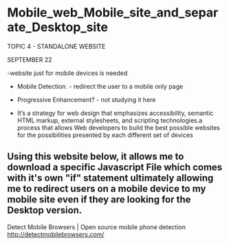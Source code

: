 # Mobile_web_Mobile_site_and_separate_Desktop_site

TOPIC 4 - STANDALONE WEBSITE

SEPTEMBER 22

-website just for mobile devices is needed

- Mobile Detection. -  redirect the user to a mobile only page

- Progressive Enhancement? - not studying it here
- It’s a strategy for web design that emphasizes accessibility, semantic HTML markup, external stylesheets, and scripting technologies.a process that allows Web developers to build the best possible websites for the possibilities presented by each different set of devices

Using this website below, it allows me to download a specific Javascript File which comes with it's own "if" statement ultimately allowing me to redirect users on a mobile device to my mobile site even if they are looking for the Desktop version.  
- 
Detect Mobile Browsers | Open source mobile phone detection
http://detectmobilebrowsers.com/

